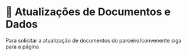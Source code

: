 # 🔄 Atualizações de Documentos e Dados

Para solicitar a atualização de documentos do parceiro/convenente siga para a página



